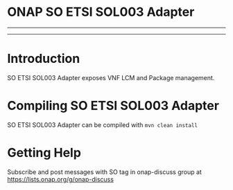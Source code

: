 # ONAP SO ETSI SOL003 Adapter

----
----

# Introduction

SO ETSI SOL003 Adapter exposes VNF LCM and Package management.

# Compiling SO ETSI SOL003 Adapter

SO ETSI SOL003 Adapter can be compiled with `mvn clean install`

# Getting Help

Subscribe and post messages with SO tag in onap-discuss group at https://lists.onap.org/g/onap-discuss

